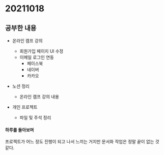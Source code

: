# 20211018

## 공부한 내용
+ 온라인 캠프 강의
  - 회원가입 페이지 UI 수정
  - 이메일 로그인 연동
    * 페이스북
    * 네이버
    * 카카오
    
+ 노션 정리
  - 온라인 캠프 강의 내용
    
+ 개인 프로젝트
  - 파일 및 주석 정리

#### 하루를 돌아보며
프로젝트가 어느 정도 진행이 되고 나서 느끼는 거지만 문서화 작업은 정말 끝이 없는 것 같다.
